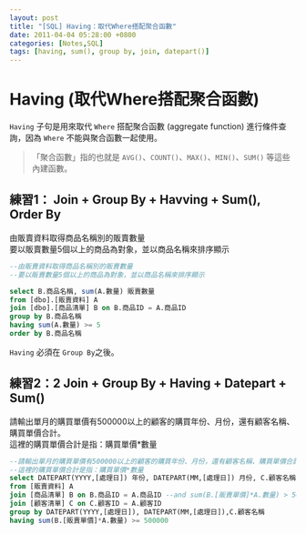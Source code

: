 ```yaml
---
layout: post
title: "[SQL] Having：取代Where搭配聚合函數"
date: 2011-04-04 05:28:00 +0800
categories: [Notes,SQL]
tags: [having, sum(), group by, join, datepart()]
---
```


# Having (取代Where搭配聚合函數)

`Having` 子句是用來取代 `Where` 搭配聚合函數 (aggregate function) 進行條件查詢，因為 `Where` 不能與聚合函數一起使用。

> 「聚合函數」指的也就是 `AVG()`、`COUNT()`、`MAX()`、`MIN()`、`SUM()` 等這些內建函數。

## 練習1： Join + Group By + Havving + Sum(), Order By

由販賣資料取得商品名稱別的販賣數量      
要以販賣數量5個以上的商品為對象，並以商品名稱來排序顯示     

```sql
--由販賣資料取得商品名稱別的販賣數量
--要以販賣數量5個以上的商品為對象，並以商品名稱來排序顯示

select B.商品名稱, sum(A.數量) 販賣數量
from [dbo].[販賣資料] A
join [dbo].[商品清單] B on B.商品ID = A.商品ID
group by B.商品名稱
having sum(A.數量) >= 5
order by B.商品名稱
```

`Having` 必須在 `Group By`之後。


## 練習2：2 Join + Group By + Having + Datepart + Sum()

請輸出單月的購買單價有500000以上的顧客的購買年份、月份，還有顧客名稱、購買單價合計。        
這裡的購買單價合計是指：購買單價*數量   

```sql
--請輸出單月的購買單價有500000以上的顧客的購買年份、月份，還有顧客名稱、購買單價合計。
--這裡的購買單價合計是指：購買單價*數量
select DATEPART(YYYY,[處理日]) 年份, DATEPART(MM,[處理日]) 月份, C.顧客名稱, sum(B.[販賣單價]*A.數量) 購買合計
from [販賣資料] A
join [商品清單] B on B.商品ID = A.商品ID --and sum(B.[販賣單價]*A.數量) > 500000
join [顧客清單] C on C.顧客ID = A.顧客ID
group by DATEPART(YYYY,[處理日]), DATEPART(MM,[處理日]),C.顧客名稱
having sum(B.[販賣單價]*A.數量) >= 500000
```
